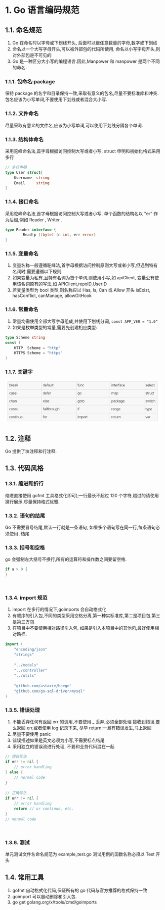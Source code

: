 # 1. Go 语言编码规范

## 1.1. 命名规范

1. Go 在命名时以字母或下划线开头, 后面可以跟任意数量的字母,数字或下划线
1. 命名以一个大写字母开头,可以被外部包的代码所使用, 命名以小写字母开头,则对外部包是不可见的
1. Go 是一种区分大小写的编程语言.因此,Manpower 和 manpower 是两个不同的命名.

### 1.1.1. 包命名:package

保持 package 的名字和目录保持一致,采取有意义的包名,尽量不要标准库和冲突.包名应该为小写单词,不要使用下划线或者混合大小写.

### 1.1.2. 文件命名

尽量采取有意义的文件名,应该为小写单词,可以使用下划线分隔各个单词.

### 1.1.3. 结构体命名

采用驼峰命名法,首字母根据访问控制大写或者小写, struct 申明和初始化格式采用多行

```go
// 多行申明
type User struct{
    Username  string
    Email     string
}
```

### 1.1.4. 接口命名

采用驼峰命名法,首字母根据访问控制大写或者小写, 单个函数的结构名以 "er" 作为后缀,例如 Reader , Writer .

```go
type Reader interface {
        Read(p []byte) (n int, err error)
}
```

### 1.1.5. 变量命名

1. 变量名称一般遵循驼峰法,首字母根据访问控制原则大写或者小写,但遇到特有名词时,需要遵循以下规则:
1. 如果变量为私有,且特有名词为首个单词,则使用小写,如 apiClient, 变量公有使用该名词原有的写法,如 APIClient,repoID,UserID
1. 若变量类型为 bool 类型,则名称应以 Has, Is, Can 或 Allow 开头  isExist, hasConflict, canManage, allowGitHook

### 1.1.6. 常量命名

1. 常量均需使用全部大写字母组成,并使用下划线分词,
`const APP_VER = "1.0"`
1. 如果是枚举类型的常量,需要先创建相应类型:

```go
type Scheme string
const (
    HTTP  Scheme = "http"
    HTTPS Scheme = "https"
)
```

### 1.1.7. 关键字

![20220612082119](https://raw.githubusercontent.com/kuro-tsuchi/my-picgo/master/md/img/20220612082119.png)

## 1.2. 注释

Go  提供了块注释和行注释.

## 1.3. 代码风格

### 1.3.1. 缩进和折行

缩进直接使用 gofmt 工具格式化即可);一行最长不超过 120 个字符,超过的请使用换行展示,尽量保持格式优雅.

### 1.3.2. 语句的结尾

Go 不需要冒号结尾,默认一行就是一条语句, 如果多个语句写在同一行,每条语句必须使用 ;结尾

### 1.3.3. 括号和空格

go 会强制左大括号不换行,所有的运算符和操作数之间要留空格.

```go
if a > 0 {
}
```

​

### 1.3.4. import 规范

1. import 在多行的情况下,goimports 会自动格式化
1. 有顺序的引入包,不同的类型采用空格分离,第一种实标准库,第二是项目包,第三是第三方包.
1. 在项目中不要使用相对路径引入包, 如果是引入本项目中的其他包,最好使用相对路径.

```go
import (
    "encoding/json"
    "strings"
​
    "../models"
    "../controller"
    "../utils"
​
    "github.com/astaxie/beego"
    "github.com/go-sql-driver/mysql"
)
```

### 1.3.5. 错误处理

1. 不能丢弃任何有返回 err 的调用,不要使用 _ 丢弃,必须全部处理.接收到错误,要么返回 err,或者使用 log 记录下来, 尽早 return:一旦有错误发生,马上返回
1. 尽量不要使用 panic
1. 错误描述如果是英文必须为小写,不需要标点结尾
1. 采用独立的错误流进行处理, 不要和业务代码混在一起

```go
// 错误写法
if err != nil {
    // error handling
} else {
    // normal code
}
​
// 正确写法
if err != nil {
    // error handling
    return // or continue, etc.
}
// normal code
```

​

### 1.3.6. 测试

单元测试文件名命名规范为 example_test.go 测试用例的函数名称必须以 Test 开头

## 1.4. 常用工具

1. gofmt 自动格式化代码,保证所有的 go 代码与官方推荐的格式保持一致
1. goimport 可以自动删除和引入包.
1. go get golang.org/x/tools/cmd/goimports
